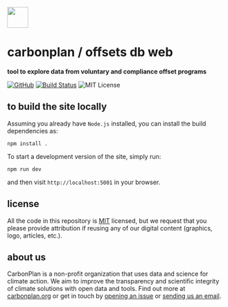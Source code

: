 <img
  src='https://carbonplan-assets.s3.amazonaws.com/monogram/dark-small.png'
  height='48'
/>

# carbonplan / offsets db web

**tool to explore data from voluntary and compliance offset programs**

[![GitHub][github-badge]][github]
[![Build Status]][actions]
![MIT License][]

[github]: https://github.com/carbonplan/offsets-db-web
[github-badge]: https://badgen.net/badge/-/github?icon=github&label
[build status]: https://github.com/carbonplan/offsets-db-web/actions/workflows/main.yml/badge.svg
[actions]: https://github.com/carbonplan/offsets-db-web/actions/workflows/main.yaml
[mit license]: https://badgen.net/badge/license/MIT/blue

## to build the site locally

Assuming you already have `Node.js` installed, you can install the build dependencies as:

```shell
npm install .
```

To start a development version of the site, simply run:

```shell
npm run dev
```

and then visit `http://localhost:5001` in your browser.

## license

All the code in this repository is [MIT](https://choosealicense.com/licenses/mit/) licensed, but we request that you please provide attribution if reusing any of our digital content (graphics, logo, articles, etc.).

## about us

CarbonPlan is a non-profit organization that uses data and science for climate action. We aim to improve the transparency and scientific integrity of climate solutions with open data and tools. Find out more at [carbonplan.org](https://carbonplan.org/) or get in touch by [opening an issue](https://github.com/carbonplan/offsets-db-web/issues/new) or [sending us an email](mailto:hello@carbonplan.org).

